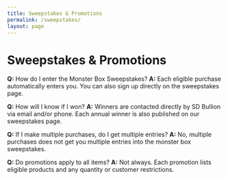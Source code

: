 ```yaml
---
title: Sweepstakes & Promotions
permalink: /sweepstakes/
layout: page
---
```

# Sweepstakes & Promotions

**Q:** How do I enter the Monster Box Sweepstakes?
**A:** Each eligible purchase automatically enters you. You can also sign up directly on the sweepstakes page.

**Q:** How will I know if I won?
**A:** Winners are contacted directly by SD Bullion via email and/or phone. Each annual winner is also published on our sweepstakes page.

**Q:** If I make multiple purchases, do I get multiple entries?
**A:** No, multiple purchases does not get you multiple entries into the monster box sweepstakes.

**Q:** Do promotions apply to all items?
**A:** Not always. Each promotion lists eligible products and any quantity or customer restrictions.
